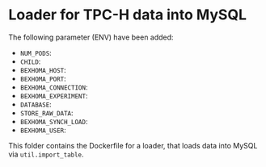 # Loader for TPC-H data into MySQL

The following parameter (ENV) have been added:

* `NUM_PODS`: 
* `CHILD`: 
* `BEXHOMA_HOST`: 
* `BEXHOMA_PORT`: 
* `BEXHOMA_CONNECTION`: 
* `BEXHOMA_EXPERIMENT`: 
* `DATABASE`: 
* `STORE_RAW_DATA`: 
* `BEXHOMA_SYNCH_LOAD`: 
* `BEXHOMA_USER`: 

This folder contains the Dockerfile for a loader, that loads data into MySQL via `util.import_table`.

